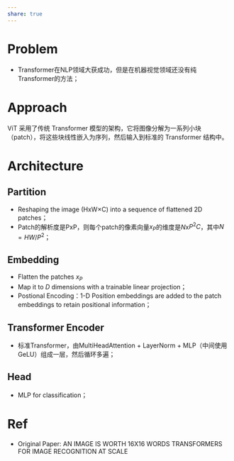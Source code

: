 ```yaml
---
share: true
---
```


# Problem

- Transformer在NLP领域大获成功，但是在机器视觉领域还没有纯Transformer的方法；

# Approach

ViT 采用了传统 Transformer 模型的架构，它将图像分解为一系列小块（patch），将这些块线性嵌入为序列，然后输入到标准的 Transformer 结构中。

# Architecture

## Partition
- Reshaping the image (HxW×C) into a sequence of flattened 2D patches；
- Patch的解析度是PxP，则每个patch的像素向量$x_P$的维度是$N$x$P^2C$，其中$N=HW/P^2$；

## Embedding
- Flatten the patches $x_P$
- Map it to $D$ dimensions with a trainable linear projection；
- Postional Encoding：1-D Position embeddings are added to the patch embeddings to retain positional information；

## Transformer Encoder
- 标准Transformer，由MultiHeadAttention + LayerNorm + MLP（中间使用GeLU）组成一层，然后循环多遍；

## Head
- MLP for classification；

# Ref
- Original Paper: AN IMAGE IS WORTH 16X16 WORDS TRANSFORMERS FOR IMAGE RECOGNITION AT SCALE






